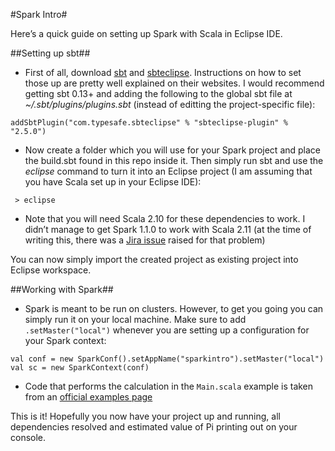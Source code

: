 #Spark Intro#

Here’s a quick guide on setting up Spark with Scala in Eclipse IDE.

##Setting up sbt##
- First of all, download [sbt](https://github.com/sbt/sbt) and [sbteclipse](https://github.com/typesafehub/sbteclipse). Instructions on how to set those up are pretty well explained on their websites. I would recommend getting sbt 0.13+ and adding the following to the global sbt file at *~/.sbt/plugins/plugins.sbt* (instead of editting the project-specific file): 

`addSbtPlugin("com.typesafe.sbteclipse" % "sbteclipse-plugin" % "2.5.0")`

- Now create a folder which you will use for your Spark project and place the build.sbt found in this repo inside it. Then simply run sbt and use the *eclipse* command to turn it into an Eclipse project (I am assuming that you have Scala set up in your Eclipse IDE):

` > eclipse`

- Note that you will need Scala 2.10 for these dependencies to work. I didn’t manage to get Spark 1.1.0 to work with Scala 2.11 (at the time of writing this, there was a [Jira issue](https://issues.apache.org/jira/browse/SPARK-1812) raised for that problem)

You can now simply import the created project as existing project into Eclipse workspace.

##Working with Spark##
- Spark is meant to be run on clusters. However, to get you going you can simply run it on your local machine. Make sure to add `.setMaster("local")` whenever you are setting up a configuration for your Spark context:  

`val conf = new SparkConf().setAppName("sparkintro").setMaster("local")`  
`val sc = new SparkContext(conf)`  

- Code that performs the calculation in the `Main.scala` example is taken from an [official examples page](https://spark.apache.org/examples.html)

This is it! Hopefully you now have your project up and running, all dependencies resolved and estimated value of Pi printing out on your console.
